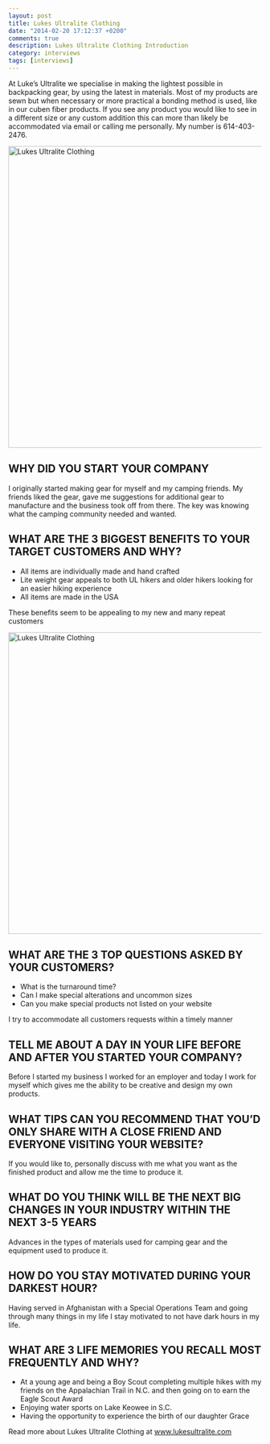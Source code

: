 ```yaml
---
layout: post
title: Lukes Ultralite Clothing
date: "2014-02-20 17:12:37 +0200"
comments: true
description: Lukes Ultralite Clothing Introduction
category: interviews
tags: [interviews]
---
```


At Luke’s Ultralite we specialise in making the lightest possible in backpacking gear, by using the latest in materials.  Most of my products are sewn but when necessary or more practical a bonding method is used, like in our cuben fiber products.  If you see any product you would like to see in a different size or any custom addition this can more than likely be accommodated via email or calling me personally.   My number is 614-403-2476. 

<img src="https://farm8.staticflickr.com/7390/12656784423_04ac65e689_c.jpg" width="800" height="600" alt="Lukes Ultralite Clothing">
<!--more-->
 
## WHY DID YOU START YOUR COMPANY
I originally started making gear for myself and my camping friends.  My friends liked the gear, gave me suggestions for additional gear to manufacture and the business took off from there.   The key was knowing what the camping community needed and wanted.

## WHAT ARE THE 3 BIGGEST BENEFITS TO YOUR TARGET CUSTOMERS AND WHY?

* All items are individually made and hand crafted 
* Lite weight gear appeals to both UL hikers and older hikers looking for an easier hiking experience
* All items are made in the USA

These benefits seem to be appealing to my new and many repeat customers

<img src="https://v4s.yimg.com/so/7373/12657126424_cce593e531_c.jpg" width="800" height="600" alt="Lukes Ultralite Clothing">

## WHAT ARE THE 3 TOP QUESTIONS ASKED BY YOUR CUSTOMERS?

* What is the turnaround time?
* Can I make special alterations and uncommon sizes
* Can you make special products not listed on your website

I try to accommodate  all customers requests within a timely manner

## TELL ME  ABOUT A DAY IN YOUR LIFE BEFORE AND AFTER YOU STARTED YOUR COMPANY?
Before I started my business I worked for an employer  and today I work for myself which gives me the ability to be creative and design my own products.

## WHAT TIPS CAN YOU RECOMMEND THAT YOU’D ONLY SHARE WITH A CLOSE FRIEND AND EVERYONE VISITING YOUR WEBSITE?
If you would like to, personally discuss with me what you want as the finished product and allow me the time to produce it.

## WHAT DO YOU THINK WILL BE THE NEXT BIG CHANGES IN YOUR INDUSTRY WITHIN THE NEXT 3-5 YEARS
Advances in the types of materials used for camping gear and  the equipment used to produce it.

## HOW DO YOU STAY MOTIVATED DURING YOUR DARKEST HOUR?
Having served in Afghanistan with a Special Operations Team and going through many things in my life I stay motivated to not have dark hours in my life.

## WHAT ARE 3 LIFE MEMORIES YOU RECALL MOST FREQUENTLY AND WHY?

* At a young age and being a Boy Scout completing multiple hikes with my friends on the Appalachian Trail in N.C. and then going on to earn the Eagle Scout Award
* Enjoying water sports on Lake Keowee in S.C.
* Having the opportunity to experience the birth of our daughter Grace

Read more about Lukes Ultralite Clothing at <a href="http://lukesultralite.com/" target="_blank">www.lukesultralite.com</a>
